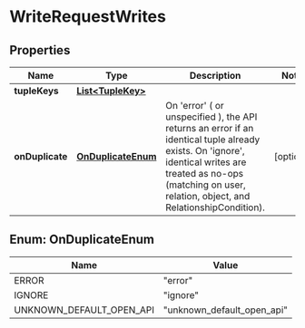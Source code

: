 

# WriteRequestWrites


## Properties

| Name | Type | Description | Notes |
|------------ | ------------- | ------------- | -------------|
|**tupleKeys** | [**List&lt;TupleKey&gt;**](TupleKey.md) |  |  |
|**onDuplicate** | [**OnDuplicateEnum**](#OnDuplicateEnum) | On &#39;error&#39; ( or unspecified ), the API returns an error if an identical tuple already exists. On &#39;ignore&#39;, identical writes are treated as no-ops (matching on user, relation, object, and RelationshipCondition). |  [optional] |



## Enum: OnDuplicateEnum

| Name | Value |
|---- | -----|
| ERROR | &quot;error&quot; |
| IGNORE | &quot;ignore&quot; |
| UNKNOWN_DEFAULT_OPEN_API | &quot;unknown_default_open_api&quot; |



